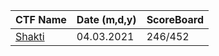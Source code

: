 
|CTF Name| Date (m,d,y) | ScoreBoard |
|-- |--|--|
| [Shakti](https://github.com/fatihsencer/ctf_lib/tree/main/shaktictf)| 04.03.2021 | 246/452 |

